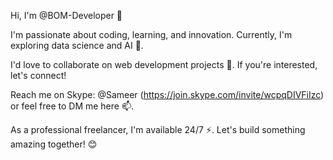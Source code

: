 Hi, I'm @BOM-Developer 👋

I'm passionate about coding, learning, and innovation. Currently, I'm exploring data science and AI 🌱.

I'd love to collaborate on web development projects 💞. If you're interested, let's connect!

Reach me on Skype: @Sameer (https://join.skype.com/invite/wcpqDIVFiIzc) or feel free to DM me here 📫.

As a professional freelancer, I'm available 24/7 ⚡. Let's build something amazing together! 😊
<!---
BOM-Developer/BOM-Developer is a ✨ special ✨ repository because its `README.md` (this file) appears on your GitHub profile.
You can click the Preview link to take a look at your changes.
--->
